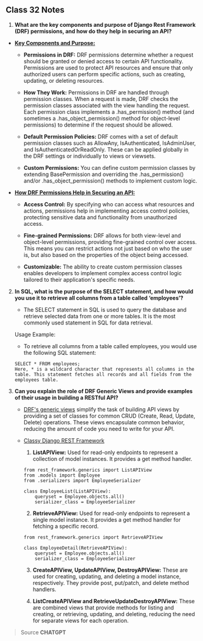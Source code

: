 ## Class 32 Notes

1. **What are the key components and purpose of Django Rest Framework (DRF) permissions, and how do they help in securing an API?**

- [**Key Components and Purpose:**](https://www.django-rest-framework.org/api-guide/permissions/)

    - **Permissions in DRF:** DRF permissions determine whether a request should be granted or denied access to certain API functionality. Permissions are used to protect API resources and ensure that only authorized users can perform specific actions, such as creating, updating, or deleting resources.

    - **How They Work:** Permissions in DRF are handled through permission classes. When a request is made, DRF checks the permission classes associated with the view handling the request. Each permission class implements a .has_permission() method (and sometimes a .has_object_permission() method for object-level permissions) to determine if the request should be allowed.

    - **Default Permission Policies:** DRF comes with a set of default permission classes such as AllowAny, IsAuthenticated, IsAdminUser, and IsAuthenticatedOrReadOnly. These can be applied globally in the DRF settings or individually to views or viewsets.

    - **Custom Permissions:** You can define custom permission classes by extending BasePermission and overriding the .has_permission() and/or .has_object_permission() methods to implement custom logic.

- [**How DRF Permissions Help in Securing an API:**](https://www.django-rest-framework.org/api-guide/permissions/)

    - **Access Control:** By specifying who can access what resources and actions, permissions help in implementing access control policies, protecting sensitive data and functionality from unauthorized access.

    - **Fine-grained Permissions:** DRF allows for both view-level and object-level permissions, providing fine-grained control over access. This means you can restrict actions not just based on who the user is, but also based on the properties of the object being accessed.

    - **Customizable:** The ability to create custom permission classes enables developers to implement complex access control logic tailored to their application's specific needs.

2. **In SQL, what is the purpose of the SELECT statement, and how would you use it to retrieve all columns from a table called ‘employees’?**

    - The SELECT statement in SQL is used to query the database and retrieve selected data from one or more tables. It is the most commonly used statement in SQL for data retrieval.

    Usage Example:

    - To retrieve all columns from a table called employees, you would use the following SQL statement:

    ```
    SELECT * FROM employees;
    Here, * is a wildcard character that represents all columns in the table. This statement fetches all records and all fields from the employees table.
    ```

3. **Can you explain the role of DRF Generic Views and provide examples of their usage in building a RESTful API?**

    - [DRF's generic views](https://www.django-rest-framework.org/api-guide/generic-views/) simplify the task of building API views by providing a set of classes for common CRUD (Create, Read, Update, Delete) operations. These views encapsulate common behavior, reducing the amount of code you need to write for your API.

    - [Classy Django REST Framework](https://www.cdrf.co)

        1. **ListAPIView:** Used for read-only endpoints to represent a collection of model instances. It provides a get method handler.

        ```
        from rest_framework.generics import ListAPIView
        from .models import Employee
        from .serializers import EmployeeSerializer

        class EmployeeList(ListAPIView):
            queryset = Employee.objects.all()
            serializer_class = EmployeeSerializer
        ```

        2. **RetrieveAPIView:** Used for read-only endpoints to represent a single model instance. It provides a get method handler for fetching a specific record.

        ```
        from rest_framework.generics import RetrieveAPIView

        class EmployeeDetail(RetrieveAPIView):
            queryset = Employee.objects.all()
            serializer_class = EmployeeSerializer
        ```

        3. **CreateAPIView, UpdateAPIView, DestroyAPIView:** These are used for creating, updating, and deleting a model instance, respectively. They provide post, put/patch, and delete method handlers.

        4. **ListCreateAPIView and RetrieveUpdateDestroyAPIView:** These are combined views that provide methods for listing and creating, or retrieving, updating, and deleting, reducing the need for separate views for each operation.

> Source **CHATGPT**